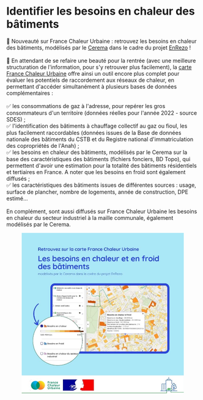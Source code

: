 # Identifier les besoins en chaleur des bâtiments

📢 Nouveauté sur France Chaleur Urbaine : retrouvez les besoins en chaleur des bâtiments, modélisés par le [Cerema](https://www.cerema.fr/fr) dans le cadre du projet [EnRezo](https://reseaux-chaleur.cerema.fr/espace-documentaire/enrezo) !\
\
🔧 En attendant de se refaire une beauté pour la rentrée (avec une meilleure structuration de l'information, pour s'y retrouver plus facilement), la [carte France Chaleur Urbaine](https://france-chaleur-urbaine.beta.gouv.fr/carte) offre ainsi un outil encore plus complet pour évaluer les potentiels de raccordement aux réseaux de chaleur, en permettant d'accéder simultanément à plusieurs bases de données complémentaires :\
\
✅ les consommations de gaz à l'adresse, pour repérer les gros consommateurs d'un territoire (données réelles pour l'année 2022 - source SDES) ;\
✅ l'identification des bâtiments à chauffage collectif au gaz ou fioul, les plus facilement raccordables (données issues de la Base de données nationale des bâtiments du CSTB et du Registre national d'immatriculation des copropriétés de l'Anah) ;\
✅ les besoins en chaleur des bâtiments, modélisés par le Cerema sur la base des caractéristiques des bâtiments (fichiers fonciers, BD Topo), qui permettent d'avoir une estimation pour la totalité des bâtiments résidentiels et tertiaires en France. A noter que les besoins en froid sont également diffusés ;\
✅ les caractéristiques des bâtiments issues de différentes sources : usage, surface de plancher, nombre de logements, année de construction, DPE estimé...\
\
En complément, sont aussi diffusés sur France Chaleur Urbaine les besoins en chaleur du secteur industriel à la maille communale, également modélisés par le Cerema.

<figure><img src=".gitbook/assets/FCU_besoins-chaleur.jpg" alt=""><figcaption></figcaption></figure>


